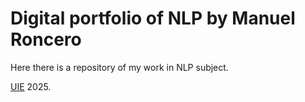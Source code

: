# Digital portfolio of NLP by Manuel Roncero

Here there is a repository of my work in NLP subject.

[UIE](https://uie.edu/) 2025.